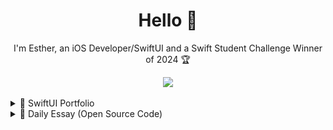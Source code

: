 <h1 align='center'>
 Hello 👋
</h1>

<p align='center'>
  I'm Esther, an iOS Developer/SwiftUI and a Swift Student Challenge Winner of 2024 🏆
</p>



<p align='center'>

  <a href="https://www.linkedin.com/in/estherramoss/">
    <img src="https://img.shields.io/badge/linkedin-%230077B5.svg?&style=for-the-badge&logo=linkedin&logoColor=white" />
  </a>


</p>


<details>
<summary>📱 SwiftUI Portfolio</summary>



# [GuessTheFlag](https://github.com/estersr/GuessTheFlag/tree/main)

🇺🇸 A SwiftUI project of a guessing game that helps users learn some of the many flags of the world.

🇧🇷 Um projeto em SwiftUI de um jogo que ensina aos usuários sobre as bandeiras de vários países.

https://github.com/estersr/estersr/assets/87035589/a20336dd-e02e-42bf-bbd3-bb7822228e4a


# [RockPaperScissors](https://github.com/estersr/RockPaperScissors/tree/main)

🇺🇸 A brain training game that challenges players to win or lose at rock, paper, scissors.

🇧🇷 Um jogo para a memória que desafia os usuários a vencerem ou perderem no pedra, papel, tesoura.


https://github.com/estersr/estersr/assets/87035589/c60a8bc1-a08e-4d8d-9c6f-6bd425555edc


# [BetterRest](https://github.com/estersr/BetterRest)

🇺🇸 This app was designed with SwiftUI + Machine Learning to help coffee drinkers get a good night’s sleep by asking them three questions: When do they want to wake up? Roughly how many hours of sleep do they want? How many cups of coffee do they drink per day?

🇧🇷 Este app foi projetado em SwiftUI + Machine Learning para ajudar os consumidores de café a terem uma boa noite de sono fazendo três perguntas: A que horas eles querem acordar? Aproximadamente quantas horas de sono desejam? Quantas xícaras de café eles tomam por dia?



https://github.com/estersr/estersr/assets/87035589/9aab94a6-3766-48bd-beec-35efcf06d108


# [iTour](https://github.com/estersr/iTour)
🇺🇸 An app designed to explore all the best SwiftData functionalities, allowing the user to input travel plans such as cities and tourist attractions, and filter them according to their priority.

🇧🇷 Um aplicativo desenvolvido para explorar todas as melhores funcionalidades do SwiftData, permitindo que o usuário insira planos de viagem como cidades e pontos turísticos, e filtre-os de acordo com sua prioridade.

https://github.com/user-attachments/assets/fc63a795-f922-45a1-8a50-f01843d41efe


# [DrawingApp](https://github.com/estersr/DrawingApp)

🇺🇸 This is a drawing app created with Swift that allows users not only to draw, but also pick the color and thickness of their pencil.

🇧🇷 Este é um aplicativo de desenho criado com Swift que permite o usuário não apenas desenhar, mas também escolher a cor e espessura de sua caneta.

![AltText](https://github.com/estersr/DrawingApp/blob/main/6joi6v.gif)








# [TokyoJournal](https://github.com/estersr/TokyoJournal)
🇺🇸 A simple App created on Swift Playgrounds that brings interesting and educational facts about the city of Tokyo.

🇧🇷 Um aplicativo criado no Swift Playgrounds que traz informações sobre a cidade de Tóquio.

![Alt Text](https://github.com/estersr/TokyoJournal/blob/main/tokyojournalgif.gif)




# [Tarefas](https://github.com/estersr/Tarefas)

🇺🇸 A simple To Do app that I created to put in practice what I've learned.

🇧🇷 Um aplicativo de gerenciamento de tarefas criado para por em prática o que aprendi.

![Alt Text](https://github.com/estersr/Tarefas/blob/main/TarefasSample.gif)



# [Conversor](https://github.com/estersr/Conversor)

🇺🇸 An app used to convert Thermometric Scales. Allows you to enter a value and convert it between Celsius, Fahrenheit and Kelvin.

🇧🇷 Um app utilizado para converter Escalas Termométricas. Permite inserir um valor e convertê-lo entre Celsius, Fahrenheit e Kelvin.

![Alt Text](https://github.com/estersr/Conversor/blob/main/ConversorSample.gif)


# [Splitter](https://github.com/estersr/Splitter)
🇺🇸
This app was designed using SwiftUI for splitting the cost of a meal with friends. The user can enter a price, select how much do they want to leave as a tip and how many people are willing to share the cost. The app will calculate how much each person should pay.

🇧🇷
Este aplicativo foi projetado utilizando SwiftUI para dividir o custo de uma refeição com amigos. O usuário pode inserir um preço, selecionar quanto deseja deixar como gorjeta e quantas pessoas estão dispostas a compartilhar o custo. O aplicativo irá calcular quanto cada pessoa deve pagar.

![Alt Text](https://github.com/estersr/Splitter/raw/main/splitter.gif)




# [TeslaClone](https://github.com/estersr/TeslaClone)
🇺🇸 This app is the Tesla website clone built as a mobile application for iOS and Android using React Native and Expo.

🇧🇷 Este aplicativo é um clone do site da Tesla desenvolvido como aplicativo para celulares iOS e Android usando React Native e Expo.

![Alt Text](https://github.com/estersr/TeslaClone/blob/master/6jojk0.gif)

</details>

<details>
<summary>📱 Daily Essay (Open Source Code) </summary>

# [DailyEssay](https://github.com/estersr/DailyEssay)

🇺🇸 Daily Essay is the 2024 award-winning app selected by Apple in the Swift Student Challenge, designed to enhance users writing skills.

🇧🇷 O Daily Essay é o app campeão de 2024, selecionado pela Apple no Swift Student Challenge, criado para aprimorar as habilidades de escrita dos usuários.

![WhatsApp Image 2025-01-16 at 17 35 50](https://github.com/user-attachments/assets/6ca07a3c-f384-44e5-9804-ce1f2f801829)


